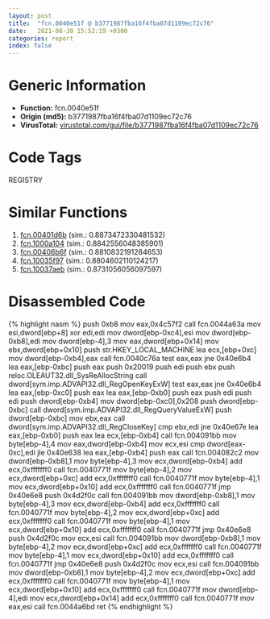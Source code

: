 ```yaml
---
layout: post
title:  "fcn.0040e51f @ b3771987fba16f4fba07d1109ec72c76"
date:   2021-08-30 15:52:19 +0300
categories: report
index: false
---
```


# Generic Information
- **Function:** fcn.0040e51f
- **Origin (md5):** b3771987fba16f4fba07d1109ec72c76
- **VirusTotal:** [virustotal.com/gui/file/b3771987fba16f4fba07d1109ec72c76][virustotal_ref]

# Code Tags
<span class="tag" id="REGISTRY">REGISTRY</span>


# Similar Functions

1. [fcn.00401d6b][similar_1_ref] (sim.: 0.8873472330481532)
2. [fcn.1000a104][similar_2_ref] (sim.: 0.8842556048385901)
3. [fcn.00406b6f][similar_3_ref] (sim.: 0.8810832191284653)
4. [fcn.10035f97][similar_4_ref] (sim.: 0.8804602110124217)
5. [fcn.10037aeb][similar_5_ref] (sim.: 0.8731056056097597)


# Disassembled Code

{% highlight nasm %}
push 0xb8
mov eax,0x4c57f2
call fcn.0044a63a
mov esi,dword[ebp+8]
xor edi,edi
mov dword[ebp-0xc4],esi
mov dword[ebp-0xb8],edi
mov dword[ebp-4],3
mov eax,dword[ebp+0x14]
mov ebx,dword[ebp+0x10]
push str.HKEY_LOCAL_MACHINE
lea ecx,[ebp+0xc]
mov dword[ebp-0xb4],eax
call fcn.0040c76a
test eax,eax
jne 0x40e6b4
lea eax,[ebp-0xbc]
push eax
push 0x20019
push edi
push ebx
push reloc.OLEAUT32.dll_SysReAllocString
call dword[sym.imp.ADVAPI32.dll_RegOpenKeyExW]
test eax,eax
jne 0x40e6b4
lea eax,[ebp-0xc0]
push eax
lea eax,[ebp-0xb0]
push eax
push edi
push edi
push dword[ebp-0xb4]
mov dword[ebp-0xc0],0x208
push dword[ebp-0xbc]
call dword[sym.imp.ADVAPI32.dll_RegQueryValueExW]
push dword[ebp-0xbc]
mov ebx,eax
call dword[sym.imp.ADVAPI32.dll_RegCloseKey]
cmp ebx,edi
jne 0x40e67e
lea eax,[ebp-0xb0]
push eax
lea ecx,[ebp-0xb4]
call fcn.004091bb
mov byte[ebp-4],4
mov eax,dword[ebp-0xb4]
mov ecx,esi
cmp dword[eax-0xc],edi
jle 0x40e638
lea eax,[ebp-0xb4]
push eax
call fcn.004082c2
mov dword[ebp-0xb8],1
mov byte[ebp-4],3
mov ecx,dword[ebp-0xb4]
add ecx,0xfffffff0
call fcn.0040771f
mov byte[ebp-4],2
mov ecx,dword[ebp+0xc]
add ecx,0xfffffff0
call fcn.0040771f
mov byte[ebp-4],1
mov ecx,dword[ebp+0x10]
add ecx,0xfffffff0
call fcn.0040771f
jmp 0x40e6e8
push 0x4d2f0c
call fcn.004091bb
mov dword[ebp-0xb8],1
mov byte[ebp-4],3
mov ecx,dword[ebp-0xb4]
add ecx,0xfffffff0
call fcn.0040771f
mov byte[ebp-4],2
mov ecx,dword[ebp+0xc]
add ecx,0xfffffff0
call fcn.0040771f
mov byte[ebp-4],1
mov ecx,dword[ebp+0x10]
add ecx,0xfffffff0
call fcn.0040771f
jmp 0x40e6e8
push 0x4d2f0c
mov ecx,esi
call fcn.004091bb
mov dword[ebp-0xb8],1
mov byte[ebp-4],2
mov ecx,dword[ebp+0xc]
add ecx,0xfffffff0
call fcn.0040771f
mov byte[ebp-4],1
mov ecx,dword[ebp+0x10]
add ecx,0xfffffff0
call fcn.0040771f
jmp 0x40e6e8
push 0x4d2f0c
mov ecx,esi
call fcn.004091bb
mov dword[ebp-0xb8],1
mov byte[ebp-4],2
mov ecx,dword[ebp+0xc]
add ecx,0xfffffff0
call fcn.0040771f
mov byte[ebp-4],1
mov ecx,dword[ebp+0x10]
add ecx,0xfffffff0
call fcn.0040771f
mov dword[ebp-4],edi
mov ecx,dword[ebp+0x14]
add ecx,0xfffffff0
call fcn.0040771f
mov eax,esi
call fcn.0044a6bd
ret
{% endhighlight %}


[similar_1_ref]: /report/fcn.00401d6b@0aa2d73a5300dff2412388945614b507
[similar_2_ref]: /report/fcn.1000a104@a0ac129ff3ea4c0dfa9529c259a9502c
[similar_3_ref]: /report/fcn.00406b6f@69b3c79878674ea715338a112bb5caa6
[similar_4_ref]: /report/fcn.10035f97@a0ac129ff3ea4c0dfa9529c259a9502c
[similar_5_ref]: /report/fcn.10037aeb@a0ac129ff3ea4c0dfa9529c259a9502c
[virustotal_ref]: https://www.virustotal.com/gui/file/b3771987fba16f4fba07d1109ec72c76